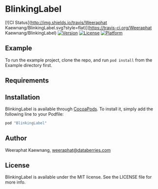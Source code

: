 # BlinkingLabel

[![CI Status](http://img.shields.io/travis/Weeraphat Kaewnang/BlinkingLabel.svg?style=flat)](https://travis-ci.org/Weeraphat Kaewnang/BlinkingLabel)
[![Version](https://img.shields.io/cocoapods/v/BlinkingLabel.svg?style=flat)](http://cocoapods.org/pods/BlinkingLabel)
[![License](https://img.shields.io/cocoapods/l/BlinkingLabel.svg?style=flat)](http://cocoapods.org/pods/BlinkingLabel)
[![Platform](https://img.shields.io/cocoapods/p/BlinkingLabel.svg?style=flat)](http://cocoapods.org/pods/BlinkingLabel)

## Example

To run the example project, clone the repo, and run `pod install` from the Example directory first.

## Requirements

## Installation

BlinkingLabel is available through [CocoaPods](http://cocoapods.org). To install
it, simply add the following line to your Podfile:

```ruby
pod "BlinkingLabel"
```

## Author

Weeraphat Kaewnang, weeraphat@databerries.com

## License

BlinkingLabel is available under the MIT license. See the LICENSE file for more info.
